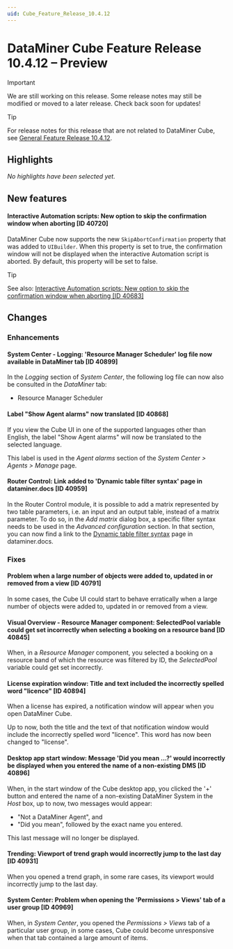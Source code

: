 ```yaml
---
uid: Cube_Feature_Release_10.4.12
---
```


# DataMiner Cube Feature Release 10.4.12 – Preview

> [!IMPORTANT]
> We are still working on this release. Some release notes may still be modified or moved to a later release. Check back soon for updates!

> [!TIP]
> For release notes for this release that are not related to DataMiner Cube, see [General Feature Release 10.4.12](xref:General_Feature_Release_10.4.12).

## Highlights

*No highlights have been selected yet.*

## New features

#### Interactive Automation scripts: New option to skip the confirmation window when aborting [ID 40720]

<!-- MR 10.5.0 - FR 10.4.12 -->

DataMiner Cube now supports the new `SkipAbortConfirmation` property that was added to `UIBuilder`. When this property is set to true, the confirmation window will not be displayed when the interactive Automation script is aborted. By default, this property will be set to false.

> [!TIP]
> See also: [Interactive Automation scripts: New option to skip the confirmation window when aborting [ID 40683]](xref:General_Feature_Release_10.4.12#interactive-automation-scripts-new-option-to-skip-the-confirmation-window-when-aborting-id-40683)

## Changes

### Enhancements

#### System Center - Logging: 'Resource Manager Scheduler' log file now available in DataMiner tab [ID 40899]

<!-- MR 10.3.0 [CU20] / 10.4.0 [CU8] - FR 10.4.11 -->

In the *Logging* section of *System Center*, the following log file can now also be consulted in the *DataMiner* tab:

- Resource Manager Scheduler

#### Label "Show Agent alarms" now translated [ID 40868]

<!-- MR 10.3.0 [CU21] / 10.4.0 [CU9] - FR 10.4.12 -->

If you view the Cube UI in one of the supported languages other than English, the label "Show Agent alarms" will now be translated to the selected language.

This label is used in the *Agent alarms* section of the *System Center > Agents > Manage* page.

#### Router Control: Link added to 'Dynamic table filter syntax' page in dataminer.docs [ID 40959]

<!-- MR 10.3.0 [CU21] / 10.4.0 [CU9] - FR 10.4.12 -->

In the Router Control module, it is possible to add a matrix represented by two table parameters, i.e. an input and an output table, instead of a matrix parameter. To do so, in the *Add matrix* dialog box, a specific filter syntax needs to be used in the *Advanced configuration* section. In that section, you can now find a link to the [Dynamic table filter syntax](xref:Dynamic_table_filter_syntax) page in dataminer.docs.

### Fixes

#### Problem when a large number of objects were added to, updated in or removed from a view [ID 40791]

<!-- MR 10.3.0 [CU21] / 10.4.0 [CU9] - FR 10.4.12 -->

In some cases, the Cube UI could start to behave erratically when a large number of objects were added to, updated in or removed from a view.

#### Visual Overview - Resource Manager component: SelectedPool variable could get set incorrectly when selecting a booking on a resource band [ID 40845]

<!-- MR 10.3.0 [CU21] / 10.4.0 [CU9] - FR 10.4.12 -->

When, in a *Resource Manager* component, you selected a booking on a resource band of which the resource was filtered by ID, the *SelectedPool* variable could get set incorrectly.

#### License expiration window: Title and text included the incorrectly spelled word "licence" [ID 40894]

<!-- MR 10.3.0 [CU21] / 10.4.0 [CU9] - FR 10.4.12 -->

When a license has expired, a notification window will appear when you open DataMiner Cube.

Up to now, both the title and the text of that notification window would include the incorrectly spelled word "licence". This word has now been changed to "license".

#### Desktop app start window: Message 'Did you mean ...?' would incorrectly be displayed when you entered the name of a non-existing DMS [ID 40896]

<!-- MR 10.3.0 [CU21] / 10.4.0 [CU9] - FR 10.4.12 -->

When, in the start window of the Cube desktop app, you clicked the '+' button and entered the name of a non-existing DataMiner System in the *Host* box, up to now, two messages would appear:

- "Not a DataMiner Agent", and
- "Did you mean", followed by the exact name you entered.

This last message will no longer be displayed.

#### Trending: Viewport of trend graph would incorrectly jump to the last day [ID 40931]

<!-- MR 10.3.0 [CU21] / 10.4.0 [CU9] - FR 10.4.12 -->

When you opened a trend graph, in some rare cases, its viewport would incorrectly jump to the last day.

#### System Center: Problem when opening the 'Permissions > Views' tab of a user group [ID 40969]

<!-- MR 10.3.0 [CU21] / 10.4.0 [CU9] - FR 10.4.12 -->

When, in *System Center*, you opened the *Permissions > Views* tab of a particular user group, in some cases, Cube could become unresponsive when that tab contained a large amount of items.
